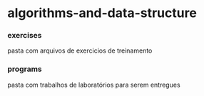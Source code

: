 # algorithms-and-data-structure

### exercises
pasta com arquivos de exercicios de treinamento

### programs
pasta com trabalhos de laboratórios para serem entregues

